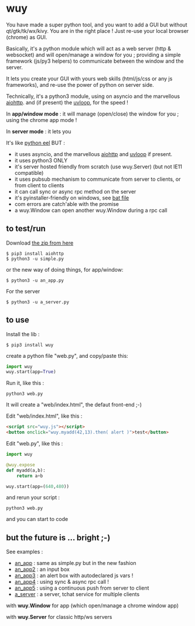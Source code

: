 # wuy 

You have made a super python tool, and you want to add a GUI but without qt/gtk/tk/wx/kivy. You are in the right place ! Just re-use your local browser (chrome) as GUI.

Basically, it's a python module which will act as a web server (http & websocket) and will open/manage a window for you ; providing a simple framework (js/py3 helpers) to communicate between the window and the server.

It lets you create your GUI with yours web skills (html/js/css or any js frameworks), and re-use the power of python on server side.

Technically, it's a python3 module, using on asyncio and the marvellous [aiohttp](https://aiohttp.readthedocs.io/en/stable/). and (if present) the [uvloop](https://magic.io/blog/uvloop-blazing-fast-python-networking/), for the speed !

In **app/window mode** : it will manage (open/close) the window for you ; using the chrome app mode !

In **server mode** : it lets you

It's like [python eel](https://github.com/ChrisKnott/Eel) BUT :

* it uses asyncio, and the marvellous [aiohttp](https://aiohttp.readthedocs.io/en/stable/) and [uvloop](https://magic.io/blog/uvloop-blazing-fast-python-networking/) if present.
* it uses python3 ONLY
* it's server hosted friendly from scratch (use wuy.Server) (but not IE11 compatible)
* it uses pubsub mechanism to communicate from server to clients, or from client to clients
* it can call sync or async rpc method on the server
* it's pyinstaller-friendly on windows, see [bat file](https://github.com/manatlan/wuy/blob/master/COMPILE.bat)
* com errors are catch'able with the promise
* a wuy.Window can open another wuy.Window during a rpc call

## to test/run

Download [the zip from here](https://github.com/manatlan/wuy/archive/master.zip)

    $ pip3 install aiohttp
    $ python3 -u simple.py

or the new way of doing things, for app/window:

    $ python3 -u an_app.py

For the server 

    $ python3 -u a_server.py

## to use

Install the lib :

    $ pip3 install wuy

create a python file "web.py", and copy/paste this:

```python
import wuy
wuy.start(app=True)
```
Run it, like this :

    python3 web.py

It will create a "web/index.html", the defaut front-end ;-)

Edit "web/index.html", like this :

```html
<script src="wuy.js"></script>
<button onclick="wuy.myadd(42,13).then( alert )">test</button>
```

Edit "web.py", like this :

```python
import wuy

@wuy.expose
def myadd(a,b):
    return a+b

wuy.start(app=(640,480))
```

and rerun your script :

    python3 web.py

and you can start to code

## but the future is ... bright ;-)

See examples :

* [an_app](https://github.com/manatlan/wuy/blob/master/an_app.py) : same as simple.py but in the new fashion
* [an_app2](https://github.com/manatlan/wuy/blob/master/an_app2.py) : an input box
* [an_app3](https://github.com/manatlan/wuy/blob/master/an_app3.py) : an alert box with autodeclared js vars !
* [an_app4](https://github.com/manatlan/wuy/blob/master/an_app4.py) : using sync & async rpc call !
* [an_app5](https://github.com/manatlan/wuy/blob/master/an_app5.py) : using a continuous push from server to client
* [a_server](https://github.com/manatlan/wuy/blob/master/a_server.py) : a server, tchat service for multiple clients

with **wuy.Window** for app (which open/manage a chrome window app)

with **wuy.Server** for classic http/ws servers

